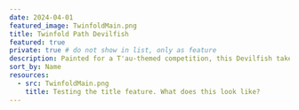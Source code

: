 ```yaml
---
date: 2024-04-01
featured_image: TwinfoldMain.png
title: Twinfold Path Devilfish
featured: true
private: true # do not show in list, only as feature
description: Painted for a T'au-themed competition, this Devilfish takes the 'Twinfold Path' pattern I coined for my swashbuckling ethereal and makes it BIGGER!
sort_by: Name
resources:
  - src: TwinfoldMain.png
    title: Testing the title feature. What does this look like?
---
```

